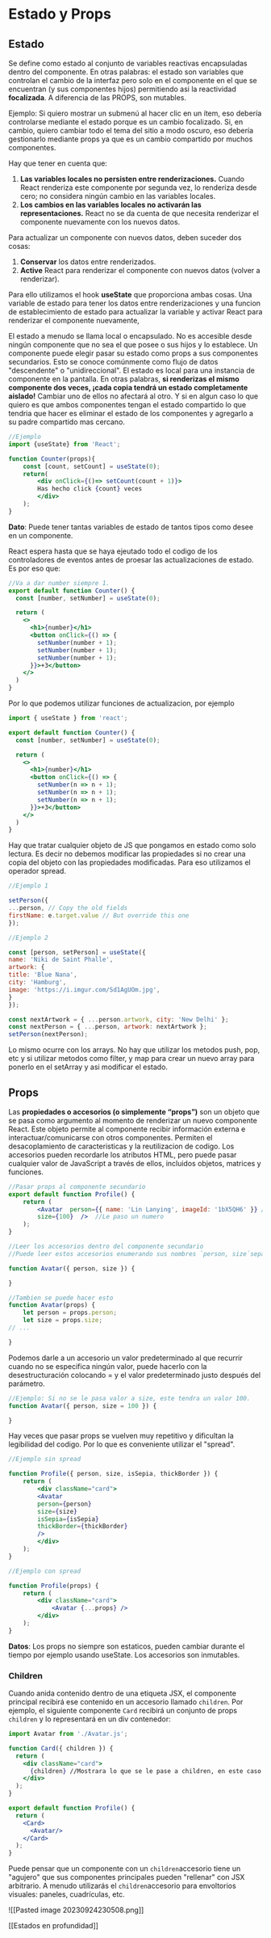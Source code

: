 # Estado y Props

## Estado

Se define como estado al conjunto de variables reactivas encapsuladas dentro del componente. En otras palabras: el estado son variables que controlan el cambio de la interfaz pero solo en el componente en el que se encuentran (y sus componentes hijos) permitiendo asi la reactividad **focalizada**. A diferencia de las PROPS, son mutables.

Ejemplo: Si quiero mostrar un submenú al hacer clic en un ítem, eso debería controlarse mediante el estado porque es un cambio focalizado. Si, en cambio, quiero cambiar todo el tema del sitio a modo oscuro, eso debería gestionarlo mediante props ya que es un cambio compartido por muchos componentes.

Hay que tener en cuenta que:

1. **Las variables locales no persisten entre renderizaciones.** Cuando React renderiza este componente por segunda vez, lo renderiza desde cero; no considera ningún cambio en las variables locales.
2. **Los cambios en las variables locales no activarán las representaciones.** React no se da cuenta de que necesita renderizar el componente nuevamente con los nuevos datos.

Para actualizar un componente con nuevos datos, deben suceder dos cosas:

1. **Conservar** los datos entre renderizados.
2. **Active** React para renderizar el componente con nuevos datos (volver a renderizar).

Para ello utilizamos el hook **useState** que proporciona ambas cosas. Una variable de estado para tener los datos entre renderizaciones y una funcion de establecimiento de estado para actualizar la variable y activar React para renderizar el componente nuevamente,

El estado a menudo se llama local o encapsulado. No es accesible desde ningún componente que no sea el que posee o sus hijos y lo establece. Un componente puede elegir pasar su estado como props a sus componentes secundarios. Esto se conoce comúnmente como flujo de datos "descendente" o "unidireccional". El estado es local para una instancia de componente en la pantalla. En otras palabras, **si renderizas el mismo componente dos veces, ¡cada copia tendrá un estado completamente aislado!** Cambiar uno de ellos no afectará al otro. Y si en algun caso lo que quiero es que ambos componentes tengan el estado compartido lo que tendria que hacer es eliminar el estado de los componentes y agregarlo a su padre compartido mas cercano.

```jsx
//Ejemplo
import {useState} from 'React';

function Counter(props){
	const [count, setCount] = useState(0);
	return(
		<div onClick={()=> setCount(count + 1)}>
		Has hecho click {count} veces
		</div>
	);
}
```

**Dato**: Puede tener tantas variables de estado de tantos tipos como desee en un componente.

React espera hasta que se haya ejeutado todo el codigo de los controladores de eventos antes de proesar las actualizaciones de estado. Es por eso que:

```jsx
//Va a dar number siempre 1.
export default function Counter() {
  const [number, setNumber] = useState(0);

  return (
    <>
      <h1>{number}</h1>
      <button onClick={() => {
        setNumber(number + 1);
        setNumber(number + 1);
        setNumber(number + 1);
      }}>+3</button>
    </>
  )
}
```

Por lo que podemos utilizar funciones de actualizacion, por ejemplo

```jsx
import { useState } from 'react';

export default function Counter() {
  const [number, setNumber] = useState(0);

  return (
    <>
      <h1>{number}</h1>
      <button onClick={() => {
        setNumber(n => n + 1);
        setNumber(n => n + 1);
        setNumber(n => n + 1);
      }}>+3</button>
    </>
  )
}
```

Hay que tratar cualquier objeto de JS que pongamos en estado como solo lectura. Es decir no debemos modificar las propiedades si no crear una copia del objeto con las propiedades modificadas. Para eso utilizamos el operador spread.

```jsx
//Ejemplo 1

setPerson({  
...person, // Copy the old fields  
firstName: e.target.value // But override this one  
});

//Ejemplo 2

const [person, setPerson] = useState({  
name: 'Niki de Saint Phalle',  
artwork: {  
title: 'Blue Nana',  
city: 'Hamburg',  
image: 'https://i.imgur.com/Sd1AgUOm.jpg',  
}  
});

const nextArtwork = { ...person.artwork, city: 'New Delhi' };  
const nextPerson = { ...person, artwork: nextArtwork };  
setPerson(nextPerson);
```

Lo mismo ocurre con los arrays. No hay que utilizar los metodos push, pop, etc y si utilizar metodos como filter, y map para crear un nuevo array para ponerlo en el setArray y asi modificar el estado.
## Props

Las **propiedades o accesorios (o simplemente “props”)** son un objeto que se pasa como argumento al momento de renderizar un nuevo componente React. Este objeto permite al componente recibir información externa e interactuar/comunicarse con otros componentes. Permiten el desacoplamiento de caracteristicas y la reutilizacion de codigo. Los accesorios pueden recordarle los atributos HTML, pero puede pasar cualquier valor de JavaScript a través de ellos, incluidos objetos, matrices y funciones.

```jsx
//Pasar props al componente secundario
export default function Profile() {  
	return (  
		<Avatar  person={{ name: 'Lin Lanying', imageId: '1bX5QH6' }} //Le paso un objeto 
		size={100}  />  //Le paso un numero
	);  
}

//Leer los accesorios dentro del componente secundario
//Puede leer estos accesorios enumerando sus nombres `person, size`separados por comas dentro `({`y `})`directamente después `function Avatar`. Esto le permite usarlos dentro del `Avatar`código, como lo haría con una variable.

function Avatar({ person, size }) {   

}

//Tambien se puede hacer esto
function Avatar(props) {  
	let person = props.person;  
	let size = props.size;  
// ...  

}
```

Podemos darle a un accesorio un valor predeterminado al que recurrir cuando no se especifica ningún valor, puede hacerlo con la desestructuración colocando = y el valor predeterminado justo después del parámetro.

```jsx
//Ejemplo: Si no se le pasa valor a size, este tendra un valor 100.
function Avatar({ person, size = 100 }) {   

}
```

Hay veces que pasar props se vuelven muy repetitivo y dificultan la legibilidad del codigo. Por lo que es conveniente utilizar el "spread".

```jsx
//Ejemplo sin spread

function Profile({ person, size, isSepia, thickBorder }) {  
	return (  
		<div className="card">  
		<Avatar  
		person={person}  
		size={size}  
		isSepia={isSepia}  
		thickBorder={thickBorder}  
		/>  
		</div>  
	);  
}

//Ejemplo con spread

function Profile(props) {  
	return (  
		<div className="card">  
			<Avatar {...props} />  
		</div>  
	);  
}
```

**Datos**: Los props no siempre son estaticos, pueden cambiar durante el tiempo por ejemplo usando useState. Los accesorios son inmutables.

### Children

Cuando anida contenido dentro de una etiqueta JSX, el componente principal recibirá ese contenido en un accesorio llamado `children`. Por ejemplo, el siguiente componente `Card`  recibirá un conjunto de props `children` y lo representará en un div contenedor:

```jsx
import Avatar from './Avatar.js';

function Card({ children }) {
  return (
    <div className="card">
      {children} //Mostrara lo que se le pase a children, en este caso seria Avatar
    </div>
  );
}

export default function Profile() {
  return (
    <Card>
      <Avatar/>
    </Card>
  );
}

```

Puede pensar que un componente con un `children`accesorio tiene un "agujero" que sus componentes principales pueden "rellenar" con JSX arbitrario. A menudo utilizarás el `children`accesorio para envoltorios visuales: paneles, cuadrículas, etc.


![[Pasted image 20230924230508.png]]

[[Estados en profundidad]]